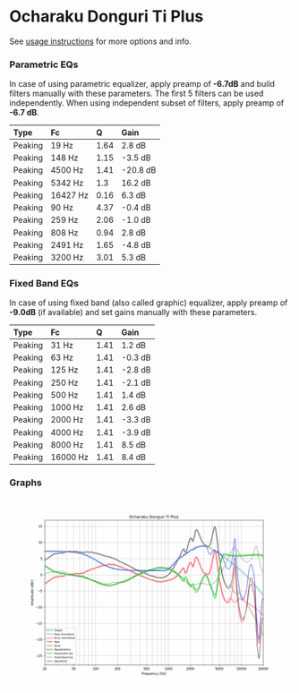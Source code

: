 # Ocharaku Donguri Ti Plus
See [usage instructions](https://github.com/jaakkopasanen/AutoEq#usage) for more options and info.

### Parametric EQs
In case of using parametric equalizer, apply preamp of **-6.7dB** and build filters manually
with these parameters. The first 5 filters can be used independently.
When using independent subset of filters, apply preamp of **-6.7 dB**.

| Type    | Fc       |    Q | Gain     |
|:--------|:---------|:-----|:---------|
| Peaking | 19 Hz    | 1.64 | 2.8 dB   |
| Peaking | 148 Hz   | 1.15 | -3.5 dB  |
| Peaking | 4500 Hz  | 1.41 | -20.8 dB |
| Peaking | 5342 Hz  | 1.3  | 16.2 dB  |
| Peaking | 16427 Hz | 0.16 | 6.3 dB   |
| Peaking | 90 Hz    | 4.37 | -0.4 dB  |
| Peaking | 259 Hz   | 2.06 | -1.0 dB  |
| Peaking | 808 Hz   | 0.94 | 2.8 dB   |
| Peaking | 2491 Hz  | 1.65 | -4.8 dB  |
| Peaking | 3200 Hz  | 3.01 | 5.3 dB   |

### Fixed Band EQs
In case of using fixed band (also called graphic) equalizer, apply preamp of **-9.0dB**
(if available) and set gains manually with these parameters.

| Type    | Fc       |    Q | Gain    |
|:--------|:---------|:-----|:--------|
| Peaking | 31 Hz    | 1.41 | 1.2 dB  |
| Peaking | 63 Hz    | 1.41 | -0.3 dB |
| Peaking | 125 Hz   | 1.41 | -2.8 dB |
| Peaking | 250 Hz   | 1.41 | -2.1 dB |
| Peaking | 500 Hz   | 1.41 | 1.4 dB  |
| Peaking | 1000 Hz  | 1.41 | 2.6 dB  |
| Peaking | 2000 Hz  | 1.41 | -3.3 dB |
| Peaking | 4000 Hz  | 1.41 | -3.9 dB |
| Peaking | 8000 Hz  | 1.41 | 8.5 dB  |
| Peaking | 16000 Hz | 1.41 | 8.4 dB  |

### Graphs
![](./Ocharaku%20Donguri%20Ti%20Plus.png)